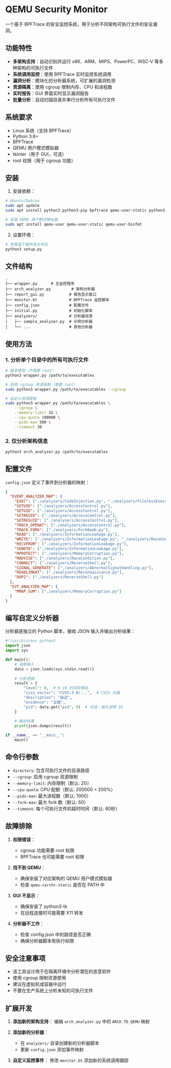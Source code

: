 # QEMU Security Monitor

一个基于 BPFTrace 的安全监控系统，用于分析不同架构可执行文件的安全漏洞。

## 功能特性

- **多架构支持**：自动识别并运行 x86、ARM、MIPS、PowerPC、RISC-V 等多种架构的可执行文件
- **系统调用监控**：使用 BPFTrace 实时监控系统调用
- **漏洞分析**：模块化的分析器系统，可扩展的漏洞检测
- **资源隔离**：使用 cgroup 限制内存、CPU 和进程数
- **实时报告**：GUI 界面实时显示漏洞报告
- **批量分析**：自动扫描目录并串行分析所有可执行文件

## 系统要求

- Linux 系统（支持 BPFTrace）
- Python 3.6+
- BPFTrace
- QEMU 用户模式模拟器
- tkinter（用于 GUI，可选）
- root 权限（用于 cgroup 功能）

## 安装

1. 安装依赖：
```bash
# Ubuntu/Debian
sudo apt update
sudo apt install python3 python3-pip bpftrace qemu-user-static python3-tk

# 安装 QEMU 用户模式模拟器
sudo apt install qemu-user qemu-user-static qemu-user-binfmt
```

2. 设置环境：
```bash
# 克隆或下载所有文件后
python3 setup.py
```

## 文件结构

```
.
├── wrapper.py      # 主监控程序
├── arch_analyzer.py         # 架构分析器
├── report_gui.py           # 报告显示窗口
├── monitor.bt              # BPFTrace 监控脚本
├── config.json             # 配置文件
├── initial.py              # 初始化脚本
├── analyzers/              # 分析器目录
│   ├── sample_analyzer.py  # 示例分析器
│   └── ...                 # 其他分析器
```

## 使用方法

### 1. 分析单个目录中的所有可执行文件

```bash
# 基本使用（不需要 root）
python3 wrapper.py /path/to/executables

# 启用 cgroup 资源限制（需要 root）
sudo python3 wrapper.py /path/to/executables --cgroup

# 自定义资源限制
sudo python3 wrapper.py /path/to/executables \
    --cgroup \
    --memory-limit 1G \
    --cpu-quota 100000 \
    --pids-max 500 \
    --timeout 30
```

### 2. 仅分析架构信息

```bash
python3 arch_analyzer.py /path/to/executables
```

## 配置文件

`config.json` 定义了事件到分析器的映射：

```json
{
  "EVENT_ANALYZER_MAP": {
    "EXEC": ["./analyzers/CodeInjection.py", "./analyzers/FilelessExecution.py"],
    "SETUID": ["./analyzers/AccessControl.py"],
    "SETGID": ["./analyzers/AccessControl.py"],
    "SETREUID": ["./analyzers/AccessControl.py"],
    "SETRESUID": ["./analyzers/AccessControl.py"],
    "TRACK_OPENAT": ["./analyzers/AccessControl.py"],
    "TRACK_FORK": ["./analyzers/ForkBomb.py"],
    "READ": ["./analyzers/InformationLeakage.py"],
    "WRITE": ["./analyzers/InformationLeakage.py", "./analyzers/RaceCondition.py"],
    "RECVFROM": ["./analyzers/InformationLeakage.py"],
    "SENDTO": ["./analyzers/InformationLeakage.py"],
    "MPROTECT": ["./analyzers/MemoryCorruption.py"],
    "MADVISE": ["./analyzers/RaceCondition.py"],
    "CONNECT": ["./analyzers/ReverseShell.py"],
    "SIGNAL_GENERATE": ["./analyzers/AbnormalSignalHandling.py"],
    "READLINKAT": ["./analyzers/Reconnaissance.py"],
    "DUP2": ["./analyzers/ReverseShell.py"]
  },
  "EVT_ANALYZER_MAP": {
    "MMAP_SUM": ["./analyzers/MemoryCorruption.py"]
  }
}
```

## 编写自定义分析器

分析器是独立的 Python 脚本，接收 JSON 输入并输出分析结果：

```python
#!/usr/bin/env python3
import json
import sys

def main():
    # 读取输入
    data = json.loads(sys.stdin.read())
    
    # 分析逻辑
    result = {
        "level": 0,  # 0-10 的风险等级
        "cvss_vector": "CVSS:3.0/...",  # CVSS 向量
        "description": "描述",
        "evidence": "证据",
        "pid": data.get("pid", 0)  # 可选：相关进程 ID
    }
    
    # 输出结果
    print(json.dumps(result))

if __name__ == "__main__":
    main()
```

## 命令行参数

- `directory`: 包含可执行文件的目录路径
- `--cgroup`: 启用 cgroup 资源限制
- `--memory-limit`: 内存限制（默认: 2G）
- `--cpu-quota`: CPU 配额（默认: 200000 = 200%）
- `--pids-max`: 最大进程数（默认: 1000）
- `--fork-max`: 最大 fork 数（默认: 50）
- `--timeout`: 每个可执行文件的超时时间（默认: 60秒）

## 故障排除

1. **权限错误**：
   - cgroup 功能需要 root 权限
   - BPFTrace 也可能需要 root 权限

2. **找不到 QEMU**：
   - 确保安装了对应架构的 QEMU 用户模式模拟器
   - 检查 `qemu-<arch>-static` 是否在 PATH 中

3. **GUI 不显示**：
   - 确保安装了 python3-tk
   - 在远程连接时可能需要 X11 转发

4. **分析器不工作**：
   - 检查 config.json 中的路径是否正确
   - 确保分析器脚本有执行权限

## 安全注意事项

- 该工具设计用于在隔离环境中分析潜在的恶意软件
- 使用 cgroup 限制资源使用
- 建议在虚拟机或容器中运行
- 不要在生产系统上分析未知的可执行文件

## 扩展开发

1. **添加新的架构支持**：
   编辑 `arch_analyzer.py` 中的 `ARCH_TO_QEMU` 映射

2. **添加新的分析器**：
   - 在 `analyzers/` 目录创建新的分析器脚本
   - 更新 `config.json` 添加事件映射

3. **自定义监控事件**：
   修改 `monitor.bt` 添加新的系统调用跟踪

